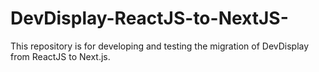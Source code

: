 # DevDisplay-ReactJS-to-NextJS-
This repository is for developing and testing the migration of DevDisplay from ReactJS to Next.js. 
